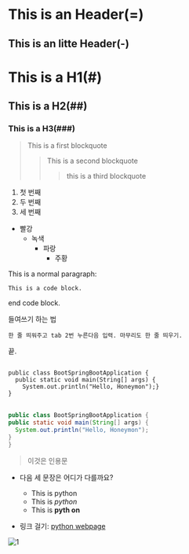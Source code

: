 This is an Header(=)
========
This is an litte Header(-)
---------

# This is a H1(#)
## This is a H2(##)
### This is a H3(###)

> This is a first blockquote
> > This is a second blockquote
> >> this is a third blockquote

1. 첫 번째
2. 두 번째
3. 세 번째

* 빨강
  + 녹색
    - 파랑
      - 주황

This is a normal paragraph:

    This is a code block.

end code block.

들여쓰기 하는 법

    한 줄 띄워주고 tab 2번 누른다음 입력. 마무리도 한 줄 띄우기.
끝.
<pre>
<code>
public class BootSpringBootApplication {
  public static void main(String[] args) {
    System.out.println("Hello, Honeymon");}
}
</code>
</pre>

  ```java
public class BootSpringBootApplication {
  public static void main(String[] args) {
    System.out.println("Hello, Honeymon");
  }
}
```
> 이것은 인용문

* 다음 세 문장은 어디가 다를까요?
  - This is python
  - This is *python*
  - This is **pyth on**

* 링크 걸기: [python webpage](https://www.python.org)

![1](https://user-images.githubusercontent.com/102513932/170987972-73072f14-5a12-4f25-96b0-d1592673f329.png)

